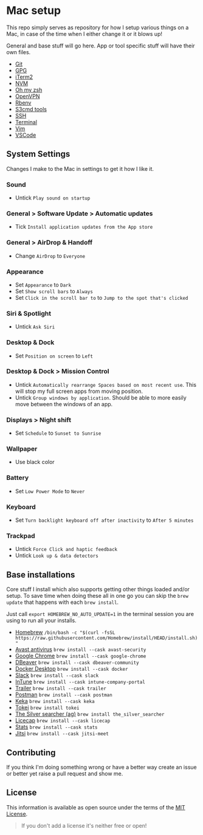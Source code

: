 # Mac setup

This repo simply serves as repository for how I setup various things on a Mac, in case of the time when I either change it or it blows up!

General and base stuff will go here. App or tool specific stuff will have their own files.

- [Git](git.md)
- [GPG](gpg.md)
- [iTerm2](iterm2.md)
- [NVM](nvm.md)
- [Oh my zsh](ohmyzsh.md)
- [OpenVPN](openvpn.md)
- [Rbenv](rbenv.md)
- [S3cmd tools](s3cmdtools.md)
- [SSH](ssh.md)
- [Terminal](terminal.md)
- [Vim](vim.md)
- [VSCode](vscode.md)

## System Settings

Changes I make to the Mac in settings to get it how I like it.

### Sound

- Untick `Play sound on startup`

### General > Software Update > Automatic updates

- Tick `Install application updates from the App store`

### General > AirDrop & Handoff

- Change `AirDrop` to `Everyone`

### Appearance

- Set `Appearance` to `Dark`
- Set `Show scroll bars` to `Always`
- Set `Click in the scroll bar to` to `Jump to the spot that's clicked`

### Siri & Spotlight

- Untick `Ask Siri`

### Desktop & Dock

- Set `Position on screen` to `Left`

### Desktop & Dock > Mission Control

- Untick `Automatically rearrange Spaces based on most recent use`. This will stop my full screen apps from moving position.
- Untick `Group windows by application`. Should be able to more easily move between the windows of an app.

### Displays > Night shift

- Set `Schedule` to `Sunset to Sunrise`

### Wallpaper

- Use black color

### Battery

- Set `Low Power Mode` to `Never`

### Keyboard

- Set `Turn backlight keyboard off after inactivity` to `After 5 minutes`

### Trackpad

- Untick `Force Click and haptic feedback`
- Untick `Look up & data detectors`

## Base installations

Core stuff I install which also supports getting other things loaded and/or setup. To save time when doing these all in one go you can skip the `brew update` that happens with each `brew install`.

Just call `export HOMEBREW_NO_AUTO_UPDATE=1` in the terminal session you are using to run all your installs.

- [Homebrew](https://brew.sh/) `/bin/bash -c "$(curl -fsSL https://raw.githubusercontent.com/Homebrew/install/HEAD/install.sh)"`
- [Avast antivirus](https://www.avast.com/en-gb/index#mac) `brew install --cask avast-security`
- [Google Chrome](https://www.google.com/chrome/index.html) `brew install --cask google-chrome`
- [DBeaver](https://dbeaver.io/) `brew install --cask dbeaver-community`
- [Docker Desktop](https://www.docker.com/products/docker-desktop/) `brew install --cask docker`
- [Slack](https://slack.com/downloads/osx) `brew install --cask slack`
- [InTune](https://learn.microsoft.com/en-us/mem/intune/user-help/enroll-your-device-in-intune-macos-cp) `brew install --cask intune-company-portal`
- [Trailer](https://github.com/ptsochantaris/trailer) `brew install --cask trailer`
- [Postman](https://www.postman.com/) `brew install --cask postman`
- [Keka](https://www.keka.io/en/) `brew install --cask keka`
- [Tokei](https://github.com/XAMPPRocky/tokei/) `brew install tokei`
- [The Silver searcher (ag)](https://github.com/ggreer/the_silver_searcher) `brew install the_silver_searcher`
- [Licecap](https://www.cockos.com/licecap/) `brew install --cask licecap`
- [Stats](https://github.com/exelban/stats) `brew install --cask stats`
- [Jitsi](https://jitsi.org/) `brew install --cask jitsi-meet`

## Contributing

If you think I'm doing something wrong or have a better way create an issue or better yet raise a pull request and show me.

## License

This information is available as open source under the terms of the [MIT License](http://opensource.org/licenses/MIT).

> If you don't add a license it's neither free or open!
